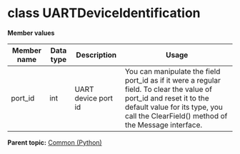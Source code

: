 # class UARTDeviceIdentification

 **Member values** 

|Member name|Data type|Description|Usage|
|-----------|---------|-----------|-----|
|port\_id|int|UART device port id|You can manipulate the field port\_id as if it were a regular field. To clear the value of port\_id and reset it to the default value for its type, you call the ClearField\(\) method of the Message interface.|

**Parent topic:** [Common \(Python\)](../../summary_pages/Common.md)


